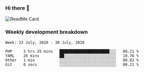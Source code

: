 ### Hi there 👋

<!--
**itzcy/itzcy** is a ✨ _special_ ✨ repository because its `README.md` (this file) appears on your GitHub profile.

Here are some ideas to get you started:

- 🔭 I’m currently working on ...
- 🌱 I’m currently learning ...
- 👯 I’m looking to collaborate on ...
- 🤔 I’m looking for help with ...
- 💬 Ask me about ...
- 📫 How to reach me: ...
- 😄 Pronouns: ...
- ⚡ Fun fact: ...
-->
![ReadMe Card](https://github-readme-stats.vercel.app/api?username=itzcy&show_icons=true&title_color=2d3198&icon_color=797cb8&text_color=24292e&bg_color=f6f8fa)

### Weekly development breakdown
<!--START_SECTION:waka-->
```text
Week: 23 July, 2020 - 30 July, 2020

PHP     3 hrs 35 mins   ██████████████████████░░░   88.21 % 
YAML    26 mins         ██░░░░░░░░░░░░░░░░░░░░░░░   10.76 % 
Other   1 min           ░░░░░░░░░░░░░░░░░░░░░░░░░   00.82 % 
Git     0 secs          ░░░░░░░░░░░░░░░░░░░░░░░░░   00.21 %
```
<!--END_SECTION:waka-->

